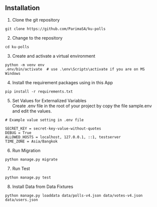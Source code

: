 ## Installation

1. Clone the git repository
```
git clone https://github.com/ParimaSA/ku-polls
```

2. Change to the repository
```
cd ku-polls
```

3. Create and activate a virtual environment
```
python -m venv env
.env/bin/activate  # use .\env\Scripts\activate if you are on MS Windows
```

4. Install the requirement packages using in this App
```
pip install -r requirements.txt
```

5. Set Values for Externalized Variables <br>
Create .env file in the root of your project by copy the file sample.env and edit the values.
```
# Example value setting in .env file

SECRET_KEY = secret-key-value-without-quotes
DEBUG = True
ALLOWED_HOSTS = localhost, 127.0.0.1, ::1, testserver
TIME_ZONE = Asia/Bangkok
```
6. Run Migration
```
python manage.py migrate
```
7. Run Test
```
python manage.py test
```
8. Install Data from Data Fixtures
```
python manage.py loaddata data/polls-v4.json data/votes-v4.json data/users.json
```